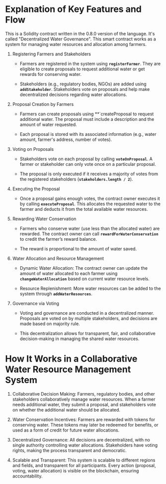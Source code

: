 # Explanation of Key Features and Flow

This is a Solidity contract written in the 0.8.0 version of the language. It's called "Decentralized Water Governance". This smart contract works as a system for managing water resources and allocation among farmers.

1. Registering Farmers and Stakeholders
   
   - Farmers are registered in the system using **`registerFarmer`**. They are eligible to create proposals to request additional water or get rewards for conserving water.
     
   - Stakeholders (e.g., regulatory bodies, NGOs) are added using **`addStakeholder`**. Stakeholders vote on proposals and help make decentralized decisions regarding water allocations.

2. Proposal Creation by Farmers
   
   - Farmers can create proposals using **`createProposal to request additional water. The proposal must include a description and the amount of water requested.
     
   - Each proposal is stored with its associated information (e.g., water amount, farmer's address, number of votes).
  
3. Voting on Proposals
   
   - Stakeholders vote on each proposal by calling **`voteOnProposal`**. A farmer or stakeholder can only vote once on a particular proposal.
     
   - The proposal is only executed if it receives a majority of votes from the registered stakeholders (**`stakeholders.length / 2`**).
  
4. Executing the Proposal
   
   - Once a proposal gains enough votes, the contract owner executes it by calling **`executeProposal`**. This allocates the requested water to the farmer and deducts it from the total available water resources.
  
5. Rewarding Water Conservation

   - Farmers who conserve water (use less than the allocated water) are rewarded. The contract owner can call **`rewardForWaterConservation`** to credit the farmer’s reward balance.
     
   - The reward is proportional to the amount of water saved.
  
6. Water Allocation and Resource Management
   
   - Dynamic Water Allocation: The contract owner can update the amount of water allocated to each farmer using **`changeWaterAllocation`** based on current water resource levels.
     
   - Resource Replenishment: More water resources can be added to the system through **`addWaterResources`**.
     
7. Governance via Voting
   
   - Voting and governance are conducted in a decentralized manner. Proposals are voted on by multiple stakeholders, and decisions are made based on majority rule.
     
   - This decentralization allows for transparent, fair, and collaborative decision-making in managing the shared water resources.

# How It Works in a Collaborative Water Resource Management System

1. Collaborative Decision Making: Farmers, regulatory bodies, and other stakeholders collaboratively manage water resources. When a farmer needs additional water, they submit a proposal, and stakeholders vote on whether the additional water should be allocated.

2. Water Conservation Incentives: Farmers are rewarded with tokens for conserving water. These tokens may later be redeemed for benefits, or used as a form of credit for future water allocations.

3. Decentralized Governance: All decisions are decentralized, with no single authority controlling water allocations. Stakeholders have voting rights, making the process transparent and democratic.

4. Scalable and Transparent: This system is scalable to different regions and fields, and transparent for all participants. Every action (proposal, voting, water allocation) is visible on the blockchain, ensuring accountability.

